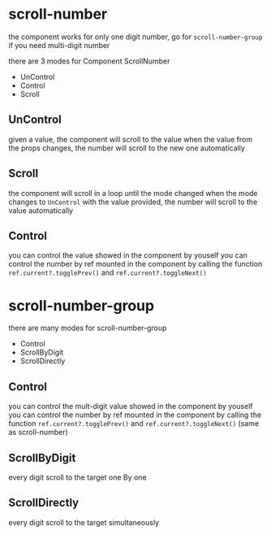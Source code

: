 # scroll-number
the component works for only one digit number, go for `scroll-number-group` if you need multi-digit number

there are 3 modes for Component ScrollNumber
- UnControl
- Control
- Scroll

## UnControl
given a value, the component will scroll to the value
when the value from the props changes, the number will scroll to the new one automatically

## Scroll
the component will scroll in a loop until the mode changed
when the mode changes to `UnControl` with the value provided, the number will scroll to the value automatically


## Control
you can control the value showed in the component by youself
you can control the number by ref mounted in the component by calling the function `ref.current?.togglePrev()` and `ref.current?.toggleNext()`


# scroll-number-group
there are many modes for scroll-number-group
- Control
- ScrollByDigit
- ScrollDirectly

## Control
you can control the mult-digit value showed in the component by youself
you can control the number by ref mounted in the component by calling the function `ref.current?.togglePrev()` and `ref.current?.toggleNext()`
(same as scroll-number)

## ScrollByDigit
every digit scroll to the target one By one

## ScrollDirectly
every digit scroll to the target simultaneously